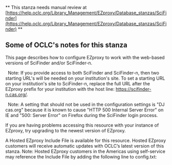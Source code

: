 ** This stanza needs manual review at [https://help.oclc.org/Library_Management/EZproxy/Database_stanzas/SciFinder](https://help.oclc.org/Library_Management/EZproxy/Database_stanzas/SciFinder) **

## Some of OCLC's notes for this stanza

This page describes how to configure EZproxy to work with the web-based versions of SciFinder and/or SciFinder-n.

&nbsp; Note:&nbsp;If you provide access to both SciFinder and SciFinder-n, then two starting URL's will be needed on your institution's site. To set a starting URL on your institution's site to SciFinder-n, replace the full URL after the EZproxy prefix for your institution with the host line: https://scifinder-n.cas.org/.

&nbsp; Note: A setting that should not be used in the configuration settings is &quot;DJ cas.org&quot; because it is known to cause &quot;HTTP 500 Internal Server Error&quot; on IE and &quot;500: Server Error&quot; on Firefox during the SciFinder login process.

If you are having problems accessing this resource with your instance of EZproxy, try upgrading to the newest version of EZproxy.

A Hosted EZproxy Include File is available for this resource. Hosted EZproxy customers will receive automatic updates with OCLC&rsquo;s latest version of this stanza. Note: Hosted EZproxy customers in the Americas using self-service may reference the Include File by adding the following line to config.txt:

&nbsp;
